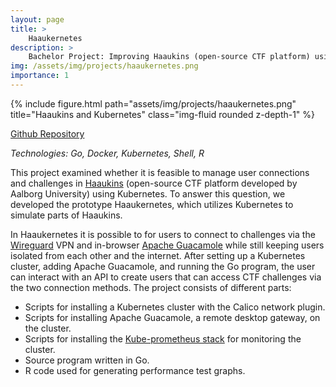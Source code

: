 ```yaml
---
layout: page
title: >
    Haaukernetes
description: >
    Bachelor Project: Improving Haaukins (open-source CTF platform) using Kubernetes
img: /assets/img/projects/haaukernetes.png
importance: 1
---
```


<div class="row">
    <div class="col-sm mt-3 mt-md-0">
        {% include figure.html path="assets/img/projects/haaukernetes.png" title="Haaukins and Kubernetes" class="img-fluid rounded z-depth-1" %}
    </div>
    <div class="col-sm mt-3 mt-md-0">
    </div>
</div>

[Github Repository](https://github.com/Mai-Sigurd/Haaukernetes)

*Technologies: Go, Docker, Kubernetes, Shell, R*

This project examined whether it is feasible to manage user connections and challenges in [Haaukins](https://docs.haaukins.com/) (open-source CTF platform developed by Aalborg University) using Kubernetes. To answer this question, we developed the prototype Haaukernetes, which utilizes Kubernetes to simulate parts of Haaukins.

In Haaukernetes it is possible to for users to connect to challenges via the [Wireguard](https://www.wireguard.com/) VPN and in-browser [Apache Guacamole](https://guacamole.apache.org/) while still keeping users isolated from each other and the internet. After setting up a Kubernetes cluster, adding Apache Guacamole, and running the Go program, the user can interact with an API to create users that can access CTF challenges via the two connection methods. The project consists of different parts:

- Scripts for installing a Kubernetes cluster with the Calico network plugin.
- Scripts for installing Apache Guacamole, a remote desktop gateway, on the cluster.
- Scripts for installing the [Kube-prometheus stack](https://github.com/prometheus-community/helm-charts/tree/main/charts/kube-prometheus-stack) for monitoring the cluster.
- Source program written in Go.
- R code used for generating performance test graphs.
